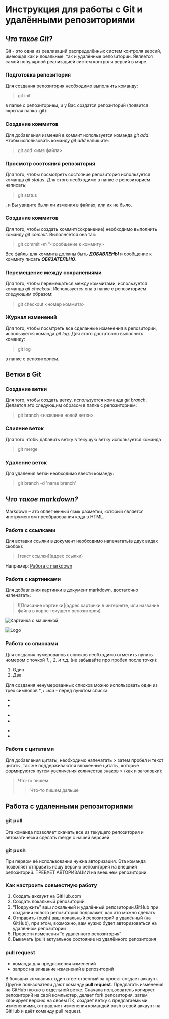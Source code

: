 # Инструкция для работы с Git и удалёнными репозиториями

## *Что такое Git?*

Git - это одна из реализаций распределённых систем контроля версий, имеющая как и локальные, так и удалённые репозитории. Является самой популярной реализацией систем контроля версий в мире.

### Подготовка репозитория

Для создания репозитория необходимо выполнить команду:

> git init

в папке с репозиторием, и у Вас создатся репозиторий (появится скрытая папка .git).

### Создание коммитов

Для добавления измений в коммит используется команда *git add*. Чтобы использовать команду *git add* напишите: 

> git add <имя файла>

### Просмотр состояния репозитория

Для того, чтобы посмотреть состояние репозитория используется команда *git status*. Для этого необходимо в папке с репозиторием написать:

> git status

, и Вы увидите были ли измения в файлах, или их не было.

### Создание коммитов

Для того, чтобы создать коммит(сохранение) необходимо выполнить команду *git commit*. Выполняется она так:

> git commit -m "<сообщение к коммиту>

Все файлы для коммита должны быть ***ДОБАВЛЕНЫ*** и сообщение к коммиту писать ***ОБЯЗАТЕЛЬНО***.

### Перемещение между сохранениями

Для того, чтобы перемещаться между коммитами, используется команда *git checkout*. Используется она в папке с репозиторием следующим образом:

> git checkout <номер коммита>

### Журнал изменений

Для того, чтобы посмтреть все сделанные изменения в репозитории, используется команда *git log*. Для этого достаточно выполнить команду:

> git log

в папке с репозиторием.

## Ветки в Git

### Создание ветки

Для того, чтобы создать ветку, используется команда *git branch*. Делается это следующим образом в папке с репозиторием:

> git branch <название новой ветки>

### Слияние веток

Для того чтобы дабавить ветку в текущую ветку используется команда 

> git merge <name branch>

### Удаление веток

Для удаления ветки необходимо ввести команду:

> git branch -d 'name branch'

## *Что такое markdown?*

 Markdown – это облегченный язык разметки, который является инструментом преобразования кода в HTML. 

### Работа с ссылками

Для вставки ссылки в документ необходимо напечатать(в двух видах скобок):

> [текст ссылки](адрес ссылки)

Например: [Работа с markdown](https://lifehacker.ru/chto-takoe-markdown/)

### Работа с картинками

Для добавления картинки в документ markdown, достаточно напечатать:

> ![Описание картинки](адрес картинки в интернете, или название файла в корне текущего репозитория)

![Картинка с машинкой](https://motor.ru/thumb/1500x0/filters:quality(75):no_upscale()/imgs/2022/09/28/02/5602932/18f509e7c1a7511c978e090d30974f1825123bd1.jpg)

![Logo](https://www.experiencebmwgroup.ch/typo3conf/ext/frontend_theme/Resources/Public/Img/Logos/new-logos/bmw-logo.png)

### Работа со списками

Для создания нумерованных списков необходимо отметить пункты номером с точкой *1. , 2. и т.д.* (не забывайте про пробел после точки):

1. Один
2. Два

Для создания ненумерованных списков можно использовать один из трех символов **,+ или -* перед пунктом списка:

* 
*

+
+

-
-

### Работа с цитатами

Для добавления цитаты, необходимо напечатать > затем пробел и текст цитаты, так же поддерживаются вложенные цитаты, которые формируются путем увеличения количества знаков > (как и заголовки):
> Что-то пишем
>> Что-то пишем дальше

## Работа с удаленными репозиториями

### git pull

Эта команда позволяет скачать все из текущего репозитория и автоматически сделать merge с нашей версией

### git push

При первом её использовании нужна авторизация.
Эта команда позволяет отправить нашу версию репозитория на внешний репозиторий. ТРЕБУЕТ АВТОРИЗАЦИИ на внешнем репозитории.

### Как настроить совместную работу

1. Создать аккаунт на GitHub.com
2. Создать локальный репозиторий
3. “Подружить” ваш локальный и удалённый репозитории.GitHub при создании нового репозитория подскажет, как это можно сделать
4. Отправить (push) ваш локальный репозиторий в удалённый (на GitHub), при этом, возможно, вам нужно будет авторизоваться на удалённом репозитории
5. Провести изменения “с удаленного репозитория”
6. Выкачать (pull) актуальное состояние из удалённого репозитория

### pull request

- команда для предложения изменений 
- запрос на вливание изменений в репозиторий

В больших компаниях один ответственный за проект создает аккаунт. Другие пользователи дают команду **pull request**. Предлагать изменения на GitHub нужно в отдельной ветке.
Сначала пользователь копирует репозиторий на свой компьютер, делает fork репозитория, затем клонирует версию на своём ПК, создаёт ветку с предлагаемыми изменениями, отправляет изменения командой push в свой аккаунт на GitHub и даёт команду pull request.